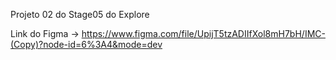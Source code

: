 Projeto 02 do Stage05 do Explore

Link do Figma -> https://www.figma.com/file/UpijT5tzADIIfXol8mH7bH/IMC-(Copy)?node-id=6%3A4&mode=dev